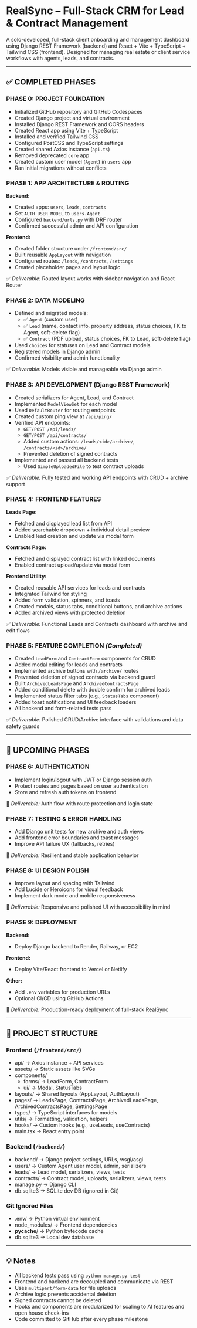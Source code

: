 # RealSync – Full-Stack CRM for Lead & Contract Management

A solo-developed, full-stack client onboarding and management dashboard using Django REST Framework (backend) and React + Vite + TypeScript + Tailwind CSS (frontend). Designed for managing real estate or client service workflows with agents, leads, and contracts.

---

## ✅ COMPLETED PHASES

### PHASE 0: PROJECT FOUNDATION
- Initialized GitHub repository and GitHub Codespaces
- Created Django project and virtual environment
- Installed Django REST Framework and CORS headers
- Created React app using Vite + TypeScript
- Installed and verified Tailwind CSS
- Configured PostCSS and TypeScript settings
- Created shared Axios instance (`api.ts`)
- Removed deprecated `core` app
- Created custom user model (`Agent`) in `users` app
- Ran initial migrations without conflicts

### PHASE 1: APP ARCHITECTURE & ROUTING

**Backend:**
- Created apps: `users`, `leads`, `contracts`
- Set `AUTH_USER_MODEL` to `users.Agent`
- Configured `backend/urls.py` with DRF router
- Confirmed successful admin and API configuration

**Frontend:**
- Created folder structure under `/frontend/src/`
- Built reusable `AppLayout` with navigation
- Configured routes: `/leads`, `/contracts`, `/settings`
- Created placeholder pages and layout logic

✅ *Deliverable:* Routed layout works with sidebar navigation and React Router

### PHASE 2: DATA MODELING

- Defined and migrated models:
  - ✅ `Agent` (custom user)
  - ✅ `Lead` (name, contact info, property address, status choices, FK to Agent, soft-delete flag)
  - ✅ `Contract` (PDF upload, status choices, FK to Lead, soft-delete flag)
- Used `choices` for statuses on Lead and Contract models
- Registered models in Django admin
- Confirmed visibility and admin functionality

✅ *Deliverable:* Models visible and manageable via Django admin

### PHASE 3: API DEVELOPMENT (Django REST Framework)

- Created serializers for Agent, Lead, and Contract
- Implemented `ModelViewSet` for each model
- Used `DefaultRouter` for routing endpoints
- Created custom ping view at `/api/ping/`
- Verified API endpoints:
  - `GET/POST /api/leads/`
  - `GET/POST /api/contracts/`
  - Added custom actions: `/leads/<id>/archive/`, `/contracts/<id>/archive/`
  - Prevented deletion of signed contracts
- Implemented and passed all backend tests
  - Used `SimpleUploadedFile` to test contract uploads

✅ *Deliverable:* Fully tested and working API endpoints with CRUD + archive support

### PHASE 4: FRONTEND FEATURES

**Leads Page:**
- Fetched and displayed lead list from API
- Added searchable dropdown + individual detail preview
- Enabled lead creation and update via modal form

**Contracts Page:**
- Fetched and displayed contract list with linked documents
- Enabled contract upload/update via modal form

**Frontend Utility:**
- Created reusable API services for leads and contracts
- Integrated Tailwind for styling
- Added form validation, spinners, and toasts
- Created modals, status tabs, conditional buttons, and archive actions
- Added archived views with protected deletion

✅ *Deliverable:* Functional Leads and Contracts dashboard with archive and edit flows

### PHASE 5: FEATURE COMPLETION *(Completed)*

- Created `LeadForm` and `ContractForm` components for CRUD
- Added modal editing for leads and contracts
- Implemented archive buttons with `/archive/` routes
- Prevented deletion of signed contracts via backend guard
- Built `ArchivedLeadsPage` and `ArchivedContractsPage`
- Added conditional delete with double confirm for archived leads
- Implemented status filter tabs (e.g., `StatusTabs` component)
- Added toast notifications and UI feedback loaders
- All backend and form-related tests pass

✅ *Deliverable:* Polished CRUD/Archive interface with validations and data safety guards

---

## 🚧 UPCOMING PHASES

### PHASE 6: AUTHENTICATION

- Implement login/logout with JWT or Django session auth
- Protect routes and pages based on user authentication
- Store and refresh auth tokens on frontend

📌 *Deliverable:* Auth flow with route protection and login state

### PHASE 7: TESTING & ERROR HANDLING

- Add Django unit tests for new archive and auth views
- Add frontend error boundaries and toast messages
- Improve API failure UX (fallbacks, retries)

📌 *Deliverable:* Resilient and stable application behavior

### PHASE 8: UI DESIGN POLISH

- Improve layout and spacing with Tailwind
- Add Lucide or Heroicons for visual feedback
- Implement dark mode and mobile responsiveness

📌 *Deliverable:* Responsive and polished UI with accessibility in mind

### PHASE 9: DEPLOYMENT

**Backend:**
- Deploy Django backend to Render, Railway, or EC2

**Frontend:**
- Deploy Vite/React frontend to Vercel or Netlify

**Other:**
- Add `.env` variables for production URLs
- Optional CI/CD using GitHub Actions

📌 *Deliverable:* Production-ready deployment of full-stack RealSync

---

## 📁 PROJECT STRUCTURE

### Frontend (`/frontend/src/`)
- api/ → Axios instance + API services
- assets/ → Static assets like SVGs
- components/
  - forms/ → LeadForm, ContractForm
  - ui/ → Modal, StatusTabs
- layouts/ → Shared layouts (AppLayout, AuthLayout)
- pages/ → LeadsPage, ContractsPage, ArchivedLeadsPage, ArchivedContractsPage, SettingsPage
- types/ → TypeScript interfaces for models
- utils/ → Formatting, validation, helpers
- hooks/ → Custom hooks (e.g., useLeads, useContracts)
- main.tsx → React entry point

### Backend (`/backend/`)
- backend/ → Django project settings, URLs, wsgi/asgi
- users/ → Custom Agent user model, admin, serializers
- leads/ → Lead model, serializers, views, tests
- contracts/ → Contract model, uploads, serializers, views, tests
- manage.py → Django CLI
- db.sqlite3 → SQLite dev DB (ignored in Git)

### Git Ignored Files

- .env/ → Python virtual environment
- node_modules/ → Frontend dependencies
- __pycache__/ → Python bytecode cache
- db.sqlite3 → Local dev database

---

## 💡 Notes

- All backend tests pass using `python manage.py test`
- Frontend and backend are decoupled and communicate via REST
- Uses `multipart/form-data` for file uploads
- Archive logic prevents accidental deletion
- Signed contracts cannot be deleted
- Hooks and components are modularized for scaling to AI features and open house check-ins
- Code committed to GitHub after every phase milestone
